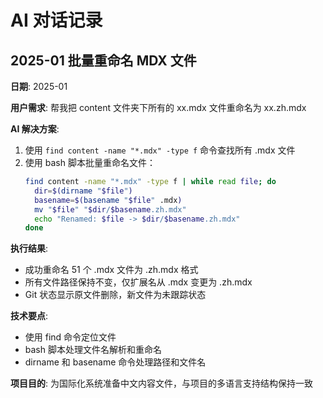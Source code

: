 # AI 对话记录

## 2025-01 批量重命名 MDX 文件

**日期**: 2025-01

**用户需求**: 帮我把 content 文件夹下所有的 xx.mdx 文件重命名为 xx.zh.mdx

**AI 解决方案**:
1. 使用 `find content -name "*.mdx" -type f` 命令查找所有 .mdx 文件
2. 使用 bash 脚本批量重命名文件：
   ```bash
   find content -name "*.mdx" -type f | while read file; do
     dir=$(dirname "$file")
     basename=$(basename "$file" .mdx)
     mv "$file" "$dir/$basename.zh.mdx"
     echo "Renamed: $file -> $dir/$basename.zh.mdx"
   done
   ```

**执行结果**:
- 成功重命名 51 个 .mdx 文件为 .zh.mdx 格式
- 所有文件路径保持不变，仅扩展名从 .mdx 变更为 .zh.mdx
- Git 状态显示原文件删除，新文件为未跟踪状态

**技术要点**:
- 使用 find 命令定位文件
- bash 脚本处理文件名解析和重命名
- dirname 和 basename 命令处理路径和文件名

**项目目的**: 为国际化系统准备中文内容文件，与项目的多语言支持结构保持一致 